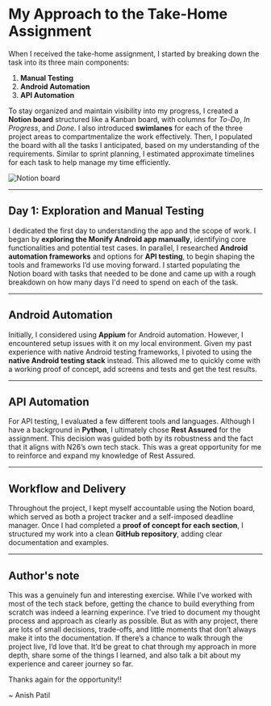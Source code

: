 # My Approach to the Take-Home Assignment

When I received the take-home assignment, I started by breaking down the task into its three main components:

1. **Manual Testing**  
2. **Android Automation**  
3. **API Automation**

To stay organized and maintain visibility into my progress, I created a **Notion board** structured like a Kanban board, with columns for _To-Do_, _In Progress_, and _Done_. I also introduced **swimlanes** for each of the three project areas to compartmentalize the work effectively. Then, I populated the board with all the tasks I anticipated, based on my understanding of the requirements. Similar to sprint planning, I estimated approximate timelines for each task to help manage my time efficiently.

![Notion board](https://github.com/user-attachments/assets/ea45dd19-da1b-4e43-974e-76f0d1c82682)

---

## Day 1: Exploration and Manual Testing

I dedicated the first day to understanding the app and the scope of work. I began by **exploring the Monify Android app manually**, identifying core functionalities and potential test cases. In parallel, I researched **Android automation frameworks** and options for **API testing**, to begin shaping the tools and frameworks I’d use moving forward. I started populating the Notion board with tasks that needed to be done and came up with a rough breakdown on how many days I'd need to spend on each of the task.

---

## Android Automation

Initially, I considered using **Appium** for Android automation. However, I encountered setup issues with it on my local environment. Given my past experience with native Android testing frameworks, I pivoted to using the **native Android testing stack** instead. This allowed me to quickly come with a working proof of concept, add screens and tests and get the test results. 

---

## API Automation

For API testing, I evaluated a few different tools and languages. Although I have a background in **Python**, I ultimately chose **Rest Assured** for the assignment. This decision was guided both by its robustness and the fact that it aligns with N26’s own tech stack. This was a great opportunity for me to reinforce and expand my knowledge of Rest Assured.

---

## Workflow and Delivery

Throughout the project, I kept myself accountable using the Notion board, which served as both a project tracker and a self-imposed deadline manager. Once I had completed a **proof of concept for each section**, I structured my work into a clean **GitHub repository**, adding clear documentation and examples.

---
## Author's note

This was a genuinely fun and interesting exercise. While I’ve worked with most of the tech stack before, getting the chance to build everything from scratch was indeed a learning experince.
I’ve tried to document my thought process and approach as clearly as possible. But as with any project, there are lots of small decisions, trade-offs, and little moments that don’t always make it into the documentation.
If there’s a chance to walk through the project live, I’d love that. It’d be great to chat through my approach in more depth, share some of the things I learned, and also talk a bit about my experience and career journey so far.

Thanks again for the opportunity!!

~ Anish Patil


